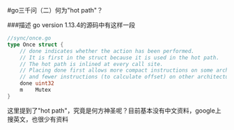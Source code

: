 #go三千问（二）何为"hot path"？

###描述
go version 1.13.4的源码中有这样一段
```go
//sync/once.go
type Once struct {
	// done indicates whether the action has been performed.
	// It is first in the struct because it is used in the hot path.
	// The hot path is inlined at every call site.
	// Placing done first allows more compact instructions on some architectures (amd64/x86),
	// and fewer instructions (to calculate offset) on other architectures.
	done uint32
	m    Mutex
}
```
这里提到了"hot path"，究竟是何方神圣呢？目前基本没有中文资料，google上搜英文，也很少有资料